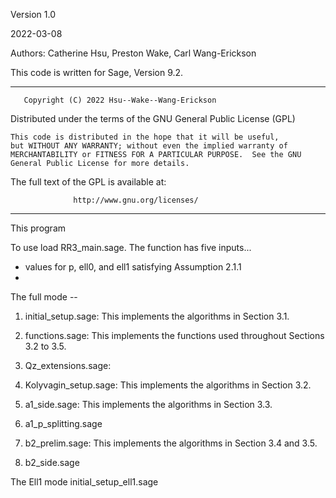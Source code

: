 Version 1.0

2022-03-08

Authors: Catherine Hsu, Preston Wake, Carl Wang-Erickson

This code is written for Sage, Version 9.2.

*****************************************************************************
       Copyright (C) 2022 Hsu--Wake--Wang-Erickson 

  Distributed under the terms of the GNU General Public License (GPL)

    This code is distributed in the hope that it will be useful,
    but WITHOUT ANY WARRANTY; without even the implied warranty of
    MERCHANTABILITY or FITNESS FOR A PARTICULAR PURPOSE.  See the GNU
    General Public License for more details.

  The full text of the GPL is available at:

                  http://www.gnu.org/licenses/
*****************************************************************************

This program 

To use load RR3_main.sage. The function has five inputs...

- values for p, ell0, and ell1 satisfying Assumption 2.1.1
-

The full mode --

1. initial_setup.sage: This implements the algorithms in Section 3.1.

2. functions.sage: This implements the functions used throughout Sections 3.2 to 3.5.

3. Qz_extensions.sage:

4. Kolyvagin_setup.sage: This implements the algorithms in Section 3.2.

5. a1_side.sage: This implements the algorithms in Section 3.3.

6. a1_p_splitting.sage

7. b2_prelim.sage: This implements the algorithms in Section 3.4 and 3.5.

8. b2_side.sage

The Ell1 mode initial_setup_ell1.sage

